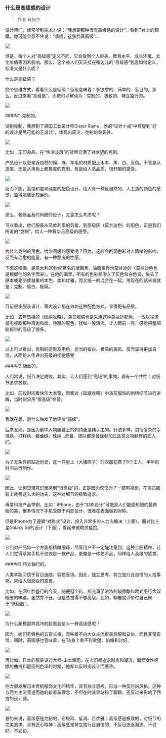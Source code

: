 
   ###  什么是高级感的设计

   > 作者  马如杰

设计师们，经常听到需求方说：“我想要那种很有高级感的设计”，看到T台上的超模，你可能会忍不住说：“啧啧，这张脸真高级”…

![](https://img.zcool.cn/community/01fcd75beb9db8a801209252217bdc.jpg)

但是，每个人对“高级感”定义不同，它会受到个人审美、教育水平、成长环境、文化价值等因素影响。那么，这个被人们天天挂在嘴边儿的“高级感”到底如何定义，标准又是什么呢？


什么是高级感？ 


换个思维方式，看看什么是低级？低级意味着：多欲求的、简单的、盲目的。那么，反过来看“高级感”，大概可以解读为：克制的、极致的、特立独行的。

![](https://img.zcool.cn/community/01129d5beb9db8a801209252d457bc.png)

#####1.克制的。


说到克制，我想到了德国工业设计师Dieter Rams，他的“设计十戒”中有提到“好的设计是尽可能的无设计”，体现出简洁、克制的重要性。

![](https://img.zcool.cn/community/01f1cf5beb9db8a80121ab5d79d1e6.jpg)

比如：无印良品，在“性冷淡风”的背后充满了对欲望的克制。


产品设计以更亲近自然的棉、麻、羊毛的材质配上木本、黑、白、灰色。不管是从造型，还是从用色上都极度的克制，但是给人高品质，很舒服的感受。 

![](https://img.zcool.cn/community/01532b5beb9db8a80120925255141f.jpg)

反而下图，高饱和度和纯度的配色设计，给人有一种反自然的，人工造的颜色的感觉，显得服装比较廉价。

![](https://img.zcool.cn/community/0113645beb9e3ba801209252b3441d.jpg)

那么，奢侈品及时尚圈的设计，又是怎么考虑呢？ 


可以看出，他们服装从简单利索的剪裁，到高级灰（莫兰迪色）的配色，正是我们所说的“克制”，给人一种奢华且高级的感受。

![](https://img.zcool.cn/community/01ee4c5beb9e3ba80121ab5dd73d41.jpg)

为什么克制的用色，给你高级的感受呢？因为，这样会削弱色彩对人情绪的影响，反而有治愈的能量，有一种颓废的性感。


下面这幅画，是意大利20世纪著名的版画家，油画家乔治莫兰迪的（莫兰迪色也是根据他的名字而来）。在他的画里，所有的色彩都渗入了灰色和白色调，失去了原本或艳丽或凝重的本色，柔和优雅，而又统一的混合在一起。用现在的话来说就是：克制、留白、极简。

![](https://img.zcool.cn/community/01b8a35beb9e3ba801209252cb2626.jpg)

目前很多服装设计、室内设计都在效仿这种配色方式，显得更有品质。


比如，去年热播的《延禧攻略》，演员服装也是采用这种莫兰迪配色，一改以往流量电视剧那种高饱和度，艳丽的配色，犹如一股清流，让人眼前一亮，感觉把整部剧都带的高级了很多。

![](https://img.zcool.cn/community/01a8da5beb9e3ca80121ab5dbca45c.jpg)

以上可以看出，克制的造型及用色、适当的留白、极简的画风，反而显得更加自信，从而给人传递出高级的视觉感受


#####2.极致的。

人们常说，细节决定成败。其实，让人们感到“高级”的事物，都有一个共性：对细节追求极致。

比如，前段时间看快乐大本营，里面对《延禧攻略》中演员服饰的刺绣细节进行讲解，当时何炅用“很高级”夸赞。 


![](https://img.zcool.cn/community/0132c35beb9e3ca8012092529ce274.jpg)

我就在想，是什么触发了他评价“高级”。

后来发现，是因为剧中人物服装上的刺绣全是纯手工的。针法多样，包括复杂的手推绣、打籽绣、磐金绣、珠绣...而且，团队都是曾经参加过故宫文物翻修的匠人们。

![](https://img.zcool.cn/community/0151985beb9e90a80121ab5d21839c.jpg)

为了无条件的贴近历史，这一件皇上（大猪蹄子）的衣服花费了8个工人，半年的时间进行制作。 

![](https://img.zcool.cn/community/01d7ae5beb9e90a8012092521be28e.jpg)

因此，让何炅潜意识里感到“很高级”的，正是因为仅仅为了一部电视剧，在演员服装上耗费这么大的功夫，这种对细节的极致追求。


再拿科技产品举例，比如：iPhone，由于“对称设计”可能是人们能感知到的最原始的美，很多情况下手机受限于内部设计，很难在表面做到对称。

但是iPhone为了遵循“对称式”设计，投入非常多的人力去解决（上面），而对比三星Galaxy S6的设计（下面），看起来就略显尴尬。


![](https://img.zcool.cn/community/0102bd5beb9e90a80121ab5dc5f744.jpg)

它们对产品每一个方面都精雕细琢，尽管用户不一定能注意到，这种工匠精神，让人们觉得苹果手机不仅仅是一款产品，更像是一件艺术品，同样给人高级的感觉。



#####3.特立独行的。

人类本能习惯于盲目追随、容易妥协。因此，独立思考、特立独行且自信的人或事物，常给人很感级的感觉。


比如，在网红脸盛行的今天，随便逛个街，都充满了浓浓的玻尿酸和欧式平行大双眼皮的味道。虽然并不丑，但是总觉得不够高级。比如，柳岩就评价过自己属于“低级脸”。 

![](https://img.zcool.cn/community/01a17c5beb9e90a801209252f1372a.jpg)

为什么超模那样高冷的脸蛋会给人一种高级感呢？

因为，她们有特色的五官长相，意味着不向大众主流审美屈服和妥协，而且非常自信。同时，高级感也意味着，在TA身上看不到欲望、谄媚和讨好。


![](https://img.zcool.cn/community/017e085beb9e90a80121ab5d756216.jpg)

再比如，日本的服装设计大师-山本耀司。在人们都追求时尚和潮流，偏爱女性婀娜的曲线和靓丽的色泽的时候，他却以反时尚设计而著称。



![](https://img.zcool.cn/community/011de05beb9edba80121ab5dbf8441.jpg)

他大胆发展日本传统服饰文化的精华，具有独立思考，形成一种反时尚风格。这种与西方主流背道而驰的新着装理念，不但在时装界站稳了脚跟，还反过来影响了西方的设计师。

![](https://img.zcool.cn/community/01f4495beb9edca801209252cb879a.jpg)

总的来说，高级感是克制的，它极简、低调、且优雅；高级感是极致的，对细节的完美追求、具有匠心精神；高级感是特立独行且自信的，不盲目追逐潮流、不讨好、不妥协。


